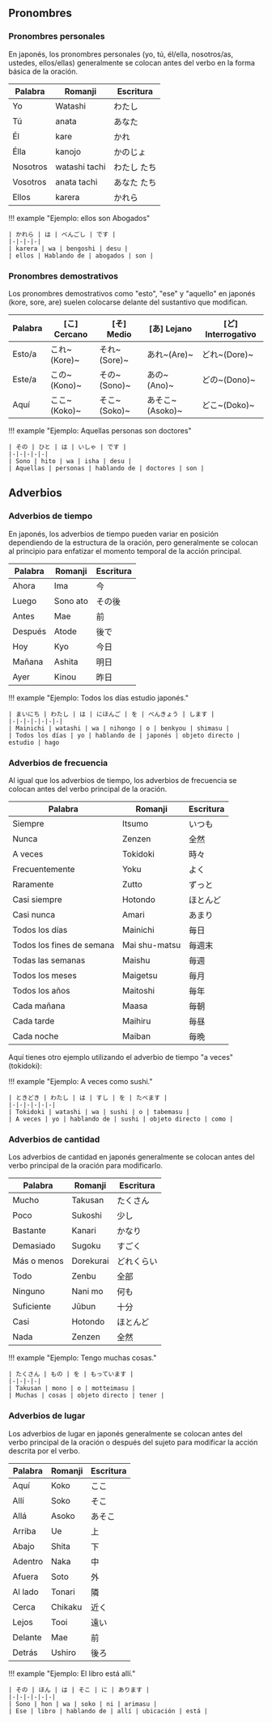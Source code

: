 ## Pronombres

### Pronombres personales

En japonés, los pronombres personales (yo, tú, él/ella, nosotros/as, ustedes, ellos/ellas) generalmente se colocan antes del verbo en la forma básica de la oración.

| Palabra | Romanji | Escritura |
| - | - | - |
| Yo | Watashi | わたし |
| Tú | anata | あなた |
| Él | kare | かれ |
| Élla | kanojo | かのじょ |
| Nosotros | watashi tachi | わたし たち |
| Vosotros | anata tachi | あなた たち |
| Ellos | karera | かれら |


!!! example "Ejemplo: ellos son Abogados"

    | かれら | は | べんごし | です |
    |-|-|-|-|
    | karera | wa | bengoshi | desu |
    | ellos | Hablando de | abogados | son |


### Pronombres demostrativos

Los pronombres demostrativos como "esto", "ese" y "aquello" en japonés (kore, sore, are) suelen colocarse delante del sustantivo que modifican. 

| Palabra | [こ] Cercano | [そ] Medio | [あ] Lejano | [ど] Interrogativo |
|-|-|-|-|-|
| Esto/a | これ~(Kore)~ | それ~(Sore)~ | あれ~(Are)~ | どれ~(Dore)~ |
| Este/a | この~(Kono)~ | その~(Sono)~ | あの~(Ano)~ | どの~(Dono)~ |
| Aquí | ここ~(Koko)~ | そこ~(Soko)~ | あそこ~(Asoko)~ | どこ~(Doko)~ |

!!! example "Ejemplo: Aquellas personas son doctores"

    | その | ひと | は | いしゃ | です |
    |-|-|-|-|-|
    | Sono | hito | wa | isha | desu |
    | Aquellas | personas | hablando de | doctores | son |


## Adverbios

### Adverbios de tiempo

En japonés, los adverbios de tiempo pueden variar en posición dependiendo de la estructura de la oración, pero generalmente se colocan al principio para enfatizar el momento temporal de la acción principal. 

| Palabra | Romanji | Escritura |
| ------- | ------- | --------- |
| Ahora | Ima | 今 |
| Luego | Sono ato | その後 |
| Antes | Mae | 前 |
| Después | Atode | 後で |
| Hoy | Kyo | 今日 |
| Mañana | Ashita | 明日 |
| Ayer | Kinou | 昨日 |

!!! example "Ejemplo: Todos los días estudio japonés."

    | まいにち | わたし | は | にほんご | を | べんきょう | します |
    |-|-|-|-|-|-|-|
    | Mainichi | watashi | wa | nihongo | o | benkyou | shimasu |
    | Todos los días | yo | hablando de | japonés | objeto directo | estudio | hago

### Adverbios de frecuencia

Al igual que los adverbios de tiempo, los adverbios de frecuencia se colocan antes del verbo principal de la oración. 

| Palabra | Romanji | Escritura |
| ------- | ------- | --------- |
| Siempre | Itsumo | いつも |
| Nunca | Zenzen | 全然 |
| A veces | Tokidoki | 時々 |
| Frecuentemente | Yoku | よく |
| Raramente | Zutto | ずっと |
| Casi siempre | Hotondo | ほとんど |
| Casi nunca | Amari | あまり |
| Todos los días | Mainichi | 毎日 |
| Todos los fines de semana | Mai shu-matsu | 毎週末 |
| Todas las semanas | Maishu | 毎週 |
| Todos los meses | Maigetsu | 毎月 |
| Todos los años | Maitoshi | 毎年 |
| Cada mañana | Maasa | 毎朝 |
| Cada tarde | Maihiru | 毎昼 |
| Cada noche | Maiban | 毎晩 |

Aquí tienes otro ejemplo utilizando el adverbio de tiempo "a veces" (tokidoki):

!!! example "Ejemplo: A veces como sushi."

    | ときどき | わたし | は | すし | を | たべます |
    |-|-|-|-|-|-|
    | Tokidoki | watashi | wa | sushi | o | tabemasu |
    | A veces | yo | hablando de | sushi | objeto directo | como |


### Adverbios de cantidad

Los adverbios de cantidad en japonés generalmente se colocan antes del verbo principal de la oración para modificarlo. 

| Palabra | Romanji | Escritura |
| ------- | ------- | --------- |
| Mucho | Takusan | たくさん |
| Poco | Sukoshi | 少し |
| Bastante | Kanari | かなり |
| Demasiado | Sugoku | すごく |
| Más o menos | Dorekurai | どれくらい |
| Todo | Zenbu | 全部 |
| Ninguno | Nani mo | 何も |
| Suficiente | Jūbun | 十分 |
| Casi | Hotondo | ほとんど |
| Nada | Zenzen | 全然 |

!!! example "Ejemplo: Tengo muchas cosas."

    | たくさん | もの | を | もっています |
    |-|-|-|-|
    | Takusan | mono | o | motteimasu |
    | Muchas | cosas | objeto directo | tener |



### Adverbios de lugar

Los adverbios de lugar en japonés generalmente se colocan antes del verbo principal de la oración o después del sujeto para modificar la acción descrita por el verbo. 

| Palabra | Romanji | Escritura |
| ------- | ------- | --------- |
| Aquí | Koko | ここ |
| Allí | Soko | そこ |
| Allá | Asoko | あそこ |
| Arriba | Ue | 上 |
| Abajo | Shita | 下 |
| Adentro | Naka | 中 |
| Afuera | Soto | 外 |
| Al lado | Tonari | 隣 |
| Cerca | Chikaku | 近く |
| Lejos | Tooi | 遠い |
| Delante | Mae | 前 |
| Detrás | Ushiro | 後ろ |

!!! example "Ejemplo: El libro está allí."

    | その | ほん | は | そこ | に | あります |
    |-|-|-|-|-|-|
    | Sono | hon | wa | soko | ni | arimasu |
    | Ese | libro | hablando de | allí | ubicación | está |